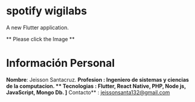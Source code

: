 

# spotify wigilabs

A new Flutter application.

** Please click the Image **

# Información Personal

**Nombre**: Jeisson Santacruz.
**Profesion **: Ingeniero de sistemas y ciencias de la computacion.
** Tecnologias** : Flutter, React Native, PHP, Node js, JavaScript, Mongo Db.
]** Contacto** : jeissonsanta132@gmail.com

